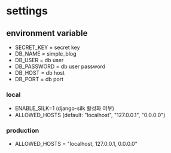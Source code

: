 # settings


## environment variable


- SECRET_KEY = secret key
- DB_NAME = simple_blog
- DB_USER = db user
- DB_PASSWORD = db user password
- DB_HOST = db host
- DB_PORT = db port

### local
- ENABLE_SILK=1 (django-silk 활성화 여부)
- ALLOWED_HOSTS (default: "localhost", "127.0.0.1", "0.0.0.0")

### production

- ALLOWED_HOSTS = "localhost, 127.0.0.1, 0.0.0.0"
